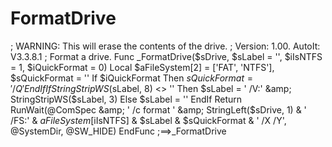 # FormatDrive
; WARNING: This will erase the contents of the drive. ; Version: 1.00. AutoIt: V3.3.8.1 ; Format a drive. Func _FormatDrive($sDrive, $sLabel = '', $iIsNTFS = 1, $iQuickFormat = 0)     Local $aFileSystem[2] = ['FAT', 'NTFS'], $sQuickFormat = ''     If $iQuickFormat Then         $sQuickFormat = ' /Q'     EndIf     If StringStripWS($sLabel, 8) &lt;> '' Then         $sLabel = ' /V:' &amp; StringStripWS($sLabel, 3)     Else         $sLabel = ''     EndIf     Return RunWait(@ComSpec &amp; ' /c format ' &amp; StringLeft($sDrive, 1) &amp; ' /FS:' &amp; $aFileSystem[$iIsNTFS] &amp; $sLabel &amp; $sQuickFormat &amp; ' /X /Y', @SystemDir, @SW_HIDE) EndFunc   ;==>_FormatDrive
